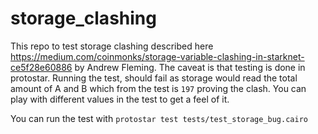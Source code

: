 # storage_clashing 
This repo to test storage clashing described here https://medium.com/coinmonks/storage-variable-clashing-in-starknet-ce5f28e60886 by Andrew Fleming. 
The caveat is that testing is done in protostar. 
Running the test, should fail as storage would read the total amount of A and B which from the test is `197` proving the clash. 
You can play with different values in the test to get a feel of it. 


You can run the test with 
`protostar test tests/test_storage_bug.cairo`
